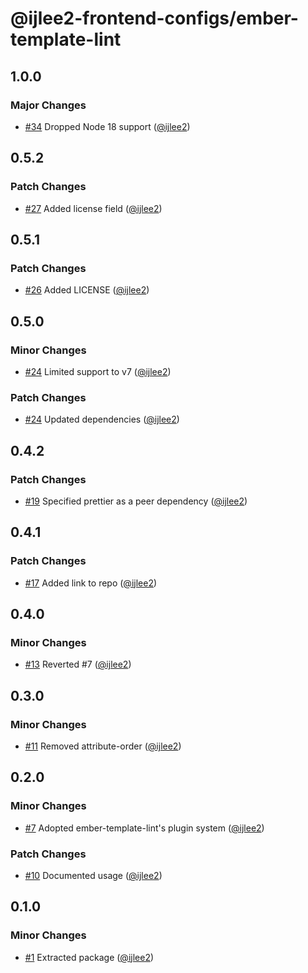 # @ijlee2-frontend-configs/ember-template-lint

## 1.0.0

### Major Changes

- [#34](https://github.com/ijlee2/frontend-configs/pull/34) Dropped Node 18 support ([@ijlee2](https://github.com/ijlee2))

## 0.5.2

### Patch Changes

- [#27](https://github.com/ijlee2/frontend-configs/pull/27) Added license field ([@ijlee2](https://github.com/ijlee2))

## 0.5.1

### Patch Changes

- [#26](https://github.com/ijlee2/frontend-configs/pull/26) Added LICENSE ([@ijlee2](https://github.com/ijlee2))

## 0.5.0

### Minor Changes

- [#24](https://github.com/ijlee2/frontend-configs/pull/24) Limited support to v7 ([@ijlee2](https://github.com/ijlee2))

### Patch Changes

- [#24](https://github.com/ijlee2/frontend-configs/pull/24) Updated dependencies ([@ijlee2](https://github.com/ijlee2))

## 0.4.2

### Patch Changes

- [#19](https://github.com/ijlee2/frontend-configs/pull/19) Specified prettier as a peer dependency ([@ijlee2](https://github.com/ijlee2))

## 0.4.1

### Patch Changes

- [#17](https://github.com/ijlee2/frontend-configs/pull/17) Added link to repo ([@ijlee2](https://github.com/ijlee2))

## 0.4.0

### Minor Changes

- [#13](https://github.com/ijlee2/frontend-configs/pull/13) Reverted #7 ([@ijlee2](https://github.com/ijlee2))

## 0.3.0

### Minor Changes

- [#11](https://github.com/ijlee2/frontend-configs/pull/11) Removed attribute-order ([@ijlee2](https://github.com/ijlee2))

## 0.2.0

### Minor Changes

- [#7](https://github.com/ijlee2/frontend-configs/pull/7) Adopted ember-template-lint's plugin system ([@ijlee2](https://github.com/ijlee2))

### Patch Changes

- [#10](https://github.com/ijlee2/frontend-configs/pull/10) Documented usage ([@ijlee2](https://github.com/ijlee2))

## 0.1.0

### Minor Changes

- [#1](https://github.com/ijlee2/frontend-configs/pull/1) Extracted package ([@ijlee2](https://github.com/ijlee2))
